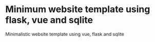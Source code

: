# Minimum website template using flask, vue and sqlite
Minimalistic website template using vue, flask and sqlite
